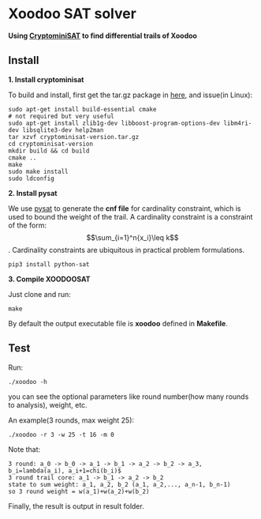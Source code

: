 
# Xoodoo SAT solver

**Using [CryptominiSAT](https://github.com/msoos/cryptominisat/) to find differential trails of Xoodoo**

## Install

**1. Install cryptominisat**

To build and install, first get the tar.gz package in [here](https://github.com/msoos/cryptominisat/releases), and issue(in Linux):


```
sudo apt-get install build-essential cmake
# not required but very useful
sudo apt-get install zlib1g-dev libboost-program-options-dev libm4ri-dev libsqlite3-dev help2man
tar xzvf cryptominisat-version.tar.gz
cd cryptominisat-version
mkdir build && cd build
cmake ..
make
sudo make install
sudo ldconfig
```

**2. Install pysat**

We use [pysat](https://github.com/pysathq/pysat) to generate the **cnf file** for cardinality constraint, which is used to bound the weight of the trail. A cardinality constraint is a constraint of the form: $$\sum_{i=1}^n{x_i}\leq k$$. Cardinality constraints are ubiquitous in practical problem formulations.

```
pip3 install python-sat
```

**3. Compile XOODOOSAT**

Just clone and run:

```
make
```

By default the output executable file is **xoodoo** defined in **Makefile**.

## Test

Run:

```
./xoodoo -h
```
you can see the optional parameters like round number(how many rounds to analysis), weight, etc.

An example(3 rounds, max weight 25):
```
./xoodoo -r 3 -w 25 -t 16 -m 0
```

Note that:
```
3 round: a_0 -> b_0 -> a_1 -> b_1 -> a_2 -> b_2 -> a_3, b_i=lambda(a_i), a_i+1=chi(b_i)$
3 round trail core: a_1 -> b_1 -> a_2 -> b_2
state to sum weight: a_1, a_2, b_2 (a_1, a_2,..., a_n-1, b_n-1)
so 3 round weight = w(a_1)+w(a_2)+w(b_2)
```

Finally, the result is output in result folder.